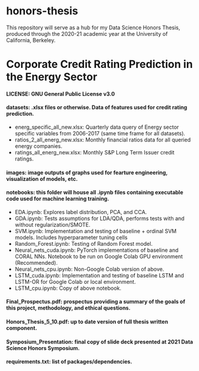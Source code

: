 # honors-thesis

This repository will serve as a hub for my Data Science Honors Thesis, produced
through the 2020-21 academic year at the University of California, Berkeley.

# Corporate Credit Rating Prediction in the Energy Sector  

#### LICENSE: GNU General Public License v3.0

#### datasets: .xlsx files or otherwise. Data of features used for credit rating prediction.

- energ_specific_all_new.xlsx: Quarterly data query of Energy sector specific variables from 2006-2017 (same time frame for all datasets).
- ratios_2_all_energ_new.xlsx: Monthly financial ratios data for all queried energy companies. 
- ratings_all_energ_new.xlsx: Monthly S&P Long Term Issuer credit ratings.

#### images: image outputs of graphs used for fearture engineering, visualization of models, etc.

#### notebooks: this folder will house all .ipynb files containing executable code used for machine learning training.

- EDA.ipynb: Explores label distribution, PCA, and CCA.
- GDA.ipynb: Tests assumptions for LDA/QDA, performs tests with and without regularization/SMOTE.
- SVM.ipynb: Implementation and testing of baseline + ordinal SVM models. Includes hyperparameter tuning cells
- Random_Forest.ipynb: Testing of Random Forest model.
- Neural_nets_cuda.ipynb: PyTorch implementations of baseline and CORAL NNs. Notebook to be run on Google Colab GPU environment (Recommended).
- Neural_nets_cpu.ipynb: Non-Google Colab version of above. 
- LSTM_cuda.ipynb: Implementation and testing of baseline LSTM and LSTM-OR for Google Colab or local environment.
- LSTM_cpu.ipynb: Copy of above notebook.

#### Final_Prospectus.pdf: prospectus providing a summary of the goals of this project, methodology, and ethical questions.

#### Honors_Thesis_5_10.pdf: up to date version of full thesis written component.

#### Symposium_Presentation: final copy of slide deck presented at 2021 Data Science Honors Symposium.

#### requirements.txt: list of packages/dependencies.   
